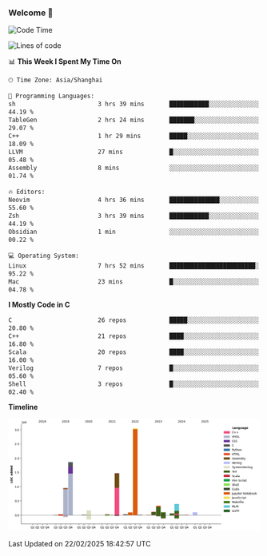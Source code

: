### Welcome 👋

<!--START_SECTION:waka-->
![Code Time](http://img.shields.io/badge/Code%20Time-1%2C832%20hrs%207%20mins-blue)

![Lines of code](https://img.shields.io/badge/From%20Hello%20World%20I%27ve%20Written-8.8%20million%20lines%20of%20code-blue)

📊 **This Week I Spent My Time On** 

```text
🕑︎ Time Zone: Asia/Shanghai

💬 Programming Languages: 
sh                       3 hrs 39 mins       ███████████░░░░░░░░░░░░░░   44.19 % 
TableGen                 2 hrs 24 mins       ███████░░░░░░░░░░░░░░░░░░   29.07 % 
C++                      1 hr 29 mins        █████░░░░░░░░░░░░░░░░░░░░   18.09 % 
LLVM                     27 mins             █░░░░░░░░░░░░░░░░░░░░░░░░   05.48 % 
Assembly                 8 mins              ░░░░░░░░░░░░░░░░░░░░░░░░░   01.74 % 

🔥 Editors: 
Neovim                   4 hrs 36 mins       ██████████████░░░░░░░░░░░   55.60 % 
Zsh                      3 hrs 39 mins       ███████████░░░░░░░░░░░░░░   44.19 % 
Obsidian                 1 min               ░░░░░░░░░░░░░░░░░░░░░░░░░   00.22 % 

💻 Operating System: 
Linux                    7 hrs 52 mins       ████████████████████████░   95.22 % 
Mac                      23 mins             █░░░░░░░░░░░░░░░░░░░░░░░░   04.78 % 
```

**I Mostly Code in C** 

```text
C                        26 repos            █████░░░░░░░░░░░░░░░░░░░░   20.80 % 
C++                      21 repos            ████░░░░░░░░░░░░░░░░░░░░░   16.80 % 
Scala                    20 repos            ████░░░░░░░░░░░░░░░░░░░░░   16.00 % 
Verilog                  7 repos             █░░░░░░░░░░░░░░░░░░░░░░░░   05.60 % 
Shell                    3 repos             █░░░░░░░░░░░░░░░░░░░░░░░░   02.40 % 
```



**Timeline**

![Lines of Code chart](https://raw.githubusercontent.com/Bohan-hu/Bohan-hu/master/assets/bar_graph.png)


 Last Updated on 22/02/2025 18:42:57 UTC
<!--END_SECTION:waka-->




